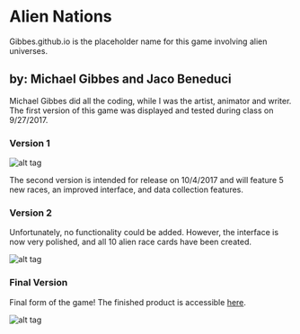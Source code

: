 # Alien Nations
Gibbes.github.io is the placeholder name for this game involving alien universes. 
## by: Michael Gibbes and Jaco Beneduci

Michael Gibbes did all the coding, while I was the artist, animator and writer.
The first version of this game was displayed and tested during class on 9/27/2017.

### Version 1

![alt tag](https://raw.githubusercontent.com/Gibbes/Gibbes.github.io/master/img/website_v1.png)

The second version is intended for release on 10/4/2017 and will feature 5 new races, an improved interface, and data collection features.

### Version 2

Unfortunately, no functionality could be added. However, the interface is now very polished, and all 10 alien race cards have been created.

![alt tag](https://raw.githubusercontent.com/Gibbes/Gibbes.github.io/master/img/website_v2.png)

### Final Version

Final form of the game! The finished product is accessible <a href="https://drive.google.com/file/d/1ZMfcai5JMaGXwIt4Oq8UhigBA_QR59g9/view?usp=sharing">here</a>.

![alt tag](https://raw.githubusercontent.com/Gibbes/Gibbes.github.io/master/img/final.png)
